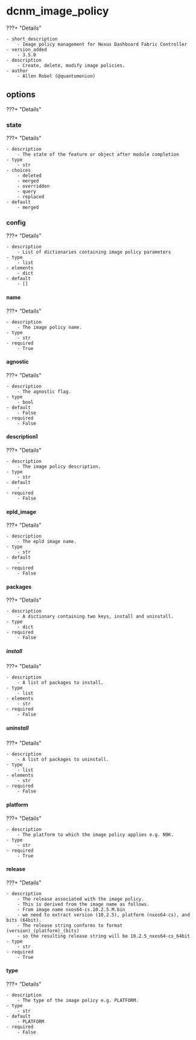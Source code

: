 # dcnm_image_policy

???+ "Details"

    - short_description
        - Image policy management for Nexus Dashboard Fabric Controller
    - version_added
        - 3.5.0
    - description
        - Create, delete, modify image policies.
    - author
        - Allen Robel (@quantumonion)


## options

???+ "Details"


### state

???+ "Details"

    - description
        - The state of the feature or object after module completion
    - type
        - str
    - choices
        - deleted
        - merged
        - overridden
        - query
        - replaced
    - default
        - merged

### config

???+ "Details"

    - description
        - List of dictionaries containing image policy parameters
    - type
        - list
    - elements
        - dict
    - default
        - []

#### name

???+ "Details"

    - description
        - The image policy name.
    - type
        - str
    - required
        - True

#### agnostic

???+ "Details"

    - description
        - The agnostic flag.
    - type
        - bool
    - default
        - False
    - required
        - False

#### description1

???+ "Details"

    - description
        - The image policy description.
    - type
        - str
    - default
        - 
    - required
        - False

#### epld_image

???+ "Details"

    - description
        - The epld image name.
    - type
        - str
    - default
        - 
    - required
        - False

#### packages

???+ "Details"

    - description
        - A dictionary containing two keys, install and uninstall.
    - type
        - dict
    - required
        - False

##### install

???+ "Details"

    - description
        - A list of packages to install.
    - type
        - list
    - elements
        - str
    - required
        - False

##### uninstall

???+ "Details"

    - description
        - A list of packages to uninstall.
    - type
        - list
    - elements
        - str
    - required
        - False

#### platform

???+ "Details"

    - description
        - The platform to which the image policy applies e.g. N9K.
    - type
        - str
    - required
        - True

#### release

???+ "Details"

    - description
        - The release associated with the image policy. 
        - This is derived from the image name as follows. 
        - From image name nxos64-cs.10.2.5.M.bin 
        - we need to extract version (10.2.5), platform (nxos64-cs), and bits (64bit). 
        - The release string conforms to format (version)_(platform)_(bits) 
        - so the resulting release string will be 10.2.5_nxos64-cs_64bit
    - type
        - str
    - required
        - True

#### type

???+ "Details"

    - description
        - The type of the image policy e.g. PLATFORM.
    - type
        - str
    - default
        - PLATFORM
    - required
        - False
